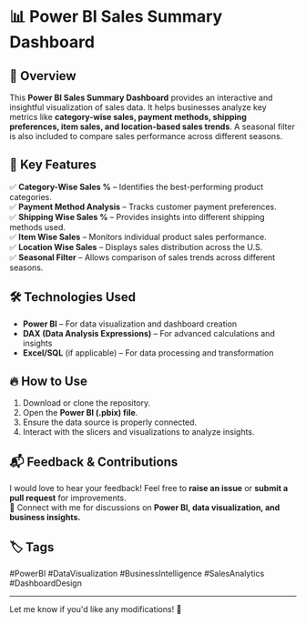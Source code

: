 # 📊 Power BI Sales Summary Dashboard

## 🚀 Overview
This **Power BI Sales Summary Dashboard** provides an interactive and insightful visualization of sales data. It helps businesses analyze key metrics like **category-wise sales, payment methods, shipping preferences, item sales, and location-based sales trends**. A seasonal filter is also included to compare sales performance across different seasons.

## 📌 Key Features
✅ **Category-Wise Sales %** – Identifies the best-performing product categories.  
✅ **Payment Method Analysis** – Tracks customer payment preferences.  
✅ **Shipping Wise Sales %** – Provides insights into different shipping methods used.  
✅ **Item Wise Sales** – Monitors individual product sales performance.  
✅ **Location Wise Sales** – Displays sales distribution across the U.S.  
✅ **Seasonal Filter** – Allows comparison of sales trends across different seasons.  

## 🛠️ Technologies Used
- **Power BI** – For data visualization and dashboard creation  
- **DAX (Data Analysis Expressions)** – For advanced calculations and insights  
- **Excel/SQL** (if applicable) – For data processing and transformation  

## 🔥 How to Use
1. Download or clone the repository.  
2. Open the **Power BI (.pbix) file**.  
3. Ensure the data source is properly connected.  
4. Interact with the slicers and visualizations to analyze insights.  

## 📬 Feedback & Contributions
I would love to hear your feedback! Feel free to **raise an issue** or **submit a pull request** for improvements.  
📩 Connect with me for discussions on **Power BI, data visualization, and business insights.**  

## 🏷️ Tags  
#PowerBI #DataVisualization #BusinessIntelligence #SalesAnalytics #DashboardDesign  

---

Let me know if you'd like any modifications! 🚀

